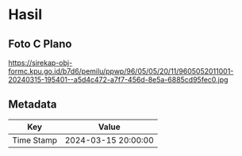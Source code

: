 # Hasil

## Foto C Plano

https://sirekap-obj-formc.kpu.go.id/b7d6/pemilu/ppwp/96/05/05/20/11/9605052011001-20240315-195401--a5d4c472-a7f7-456d-8e5a-6885cd95fec0.jpg


## Metadata

| Key        | Value               |
| ---------- | ------------------- |
| Time Stamp | 2024-03-15 20:00:00 |




